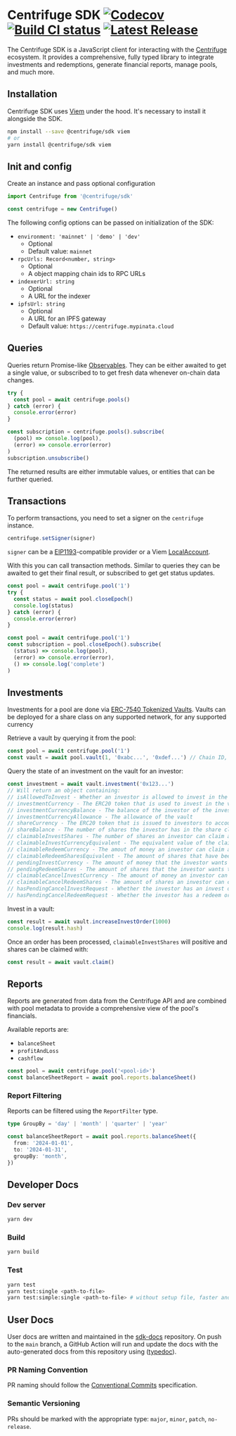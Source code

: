 # Centrifuge SDK [![Codecov](https://codecov.io/gh/centrifuge/sdk/graph/badge.svg?token=Q2yU8QfefP)](https://codecov.io/gh/centrifuge/sdk) [![Build CI status](https://github.com/centrifuge/sdk/actions/workflows/build-test-report.yml/badge.svg)](https://github.com/centrifuge/sdk/actions/workflows/build-test-report.yml) [![Latest Release](https://img.shields.io/github/v/release/centrifuge/sdk?sort=semver)](https://github.com/centrifuge/sdk/releases/latest)

The Centrifuge SDK is a JavaScript client for interacting with the [Centrifuge](https://centrifuge.io) ecosystem. It provides a comprehensive, fully typed library to integrate investments and redemptions, generate financial reports, manage pools, and much more.

## Installation

Centrifuge SDK uses [Viem](https://viem.sh/) under the hood. It's necessary to install it alongside the SDK.

```bash
npm install --save @centrifuge/sdk viem
# or
yarn install @centrifuge/sdk viem
```

## Init and config

Create an instance and pass optional configuration

```js
import Centrifuge from '@centrifuge/sdk'

const centrifuge = new Centrifuge()
```

The following config options can be passed on initialization of the SDK:

- `environment: 'mainnet' | 'demo' | 'dev'`
  - Optional
  - Default value: `mainnet`
- `rpcUrls: Record<number, string>`
  - Optional
  - A object mapping chain ids to RPC URLs
- `indexerUrl: string`
  - Optional
  - A URL for the indexer
- `ipfsUrl: string`
  - Optional
  - A URL for an IPFS gateway
  - Default value: `https://centrifuge.mypinata.cloud`

## Queries

Queries return Promise-like [Observables](https://rxjs.dev/guide/observable). They can be either awaited to get a single value, or subscribed to to get fresh data whenever on-chain data changes.

```js
try {
  const pool = await centrifuge.pools()
} catch (error) {
  console.error(error)
}
```

```js
const subscription = centrifuge.pools().subscribe(
  (pool) => console.log(pool),
  (error) => console.error(error)
)
subscription.unsubscribe()
```

The returned results are either immutable values, or entities that can be further queried.

## Transactions

To perform transactions, you need to set a signer on the `centrifuge` instance.

```js
centrifuge.setSigner(signer)
```

`signer` can be a [EIP1193](https://eips.ethereum.org/EIPS/eip-1193)-compatible provider or a Viem [LocalAccount](https://viem.sh/docs/accounts/local).

With this you can call transaction methods. Similar to queries they can be awaited to get their final result, or subscribed to get get status updates.

```js
const pool = await centrifuge.pool('1')
try {
  const status = await pool.closeEpoch()
  console.log(status)
} catch (error) {
  console.error(error)
}
```

```js
const pool = await centrifuge.pool('1')
const subscription = pool.closeEpoch().subscribe(
  (status) => console.log(pool),
  (error) => console.error(error),
  () => console.log('complete')
)
```

## Investments

Investments for a pool are done via [ERC-7540 Tokenized Vaults](https://eips.ethereum.org/EIPS/eip-7540). Vaults can be deployed for a share class on any supported network, for any supported currency

Retrieve a vault by querying it from the pool:

```js
const pool = await centrifuge.pool('1')
const vault = await pool.vault(1, '0xabc...', '0xdef...') // Chain ID, share class ID, investment currency address
```

Query the state of an investment on the vault for an investor:

```js
const investment = await vault.investment('0x123...')
// Will return an object containing:
// isAllowedToInvest - Whether an investor is allowed to invest in the share class
// investmentCurrency - The ERC20 token that is used to invest in the vault
// investmentCurrencyBalance - The balance of the investor of the investment currency
// investmentCurrencyAllowance - The allowance of the vault
// shareCurrency - The ERC20 token that is issued to investors to account for their share in the share class
// shareBalance - The number of shares the investor has in the share class
// claimableInvestShares - The number of shares an investor can claim after their invest order has been processed (partially or not)
// claimableInvestCurrencyEquivalent - The equivalent value of the claimable shares denominated in the invest currency
// claimableRedeemCurrency - The amout of money an investor can claim after their redeem order has been processed (partially or not)
// claimableRedeemSharesEquivalent - The amount of shares that have been redeemed for which the investor can claim money
// pendingInvestCurrency - The amount of money that the investor wants to invest in the share class that has not been processed yet
// pendingRedeemShares - The amount of shares that the investor wants to redeem from the share class that has not been processed yet
// claimableCancelInvestCurrency - The amount of money an investor can claim after an invest order cancellation has been processed
// claimableCancelRedeemShares - The amount of shares an investor can claim after a redeem order cancellation has been processed
// hasPendingCancelInvestRequest - Whether the investor has an invest order that is in the process of being cancelled
// hasPendingCancelRedeemRequest - Whether the investor has a redeem order that is in the process of being cancelled
```

Invest in a vault:

```js
const result = await vault.increaseInvestOrder(1000)
console.log(result.hash)
```

Once an order has been processed, `claimableInvestShares` will positive and shares can be claimed with:

```js
const result = await vault.claim()
```

## Reports

Reports are generated from data from the Centrifuge API and are combined with pool metadata to provide a comprehensive view of the pool's financials.

Available reports are:

- `balanceSheet`
- `profitAndLoss`
- `cashflow`

```ts
const pool = await centrifuge.pool('<pool-id>')
const balanceSheetReport = await pool.reports.balanceSheet()
```

### Report Filtering

Reports can be filtered using the `ReportFilter` type.

```ts
type GroupBy = 'day' | 'month' | 'quarter' | 'year'

const balanceSheetReport = await pool.reports.balanceSheet({
  from: '2024-01-01',
  to: '2024-01-31',
  groupBy: 'month',
})
```

## Developer Docs

### Dev server

```bash
yarn dev
```

### Build

```bash
yarn build
```

### Test

```bash
yarn test
yarn test:single <path-to-file>
yarn test:simple:single <path-to-file> # without setup file, faster and without tenderly setup
```

## User Docs

User docs are written and maintained in the [sdk-docs](https://github.com/centrifuge/sdk-docs) repository. On push to the `main` branch, a GitHub Action will run and update the docs with the auto-generated docs from this repository using ([typedoc](https://typedoc.org/)).

### PR Naming Convention

PR naming should follow the [Conventional Commits](https://www.conventionalcommits.org/en/v1.0.0/) specification.

### Semantic Versioning

PRs should be marked with the appropriate type: `major`, `minor`, `patch`, `no-release`.

